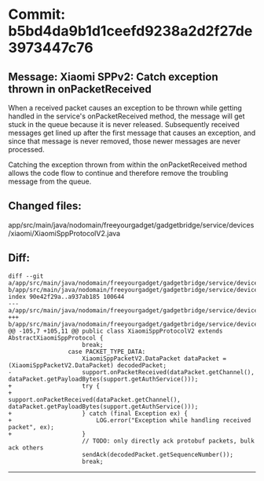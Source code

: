 # Commit: b5bd4da9b1d1ceefd9238a2d2f27de3973447c76
## Message: Xiaomi SPPv2: Catch exception thrown in onPacketReceived

When a received packet causes an exception to be thrown while
getting handled in the service's onPacketReceived method, the
message will get stuck in the queue because it is never released.
Subsequently received messages get lined up after the first message
that causes an exception, and since that message is never removed,
those newer messages are never processed.

Catching the exception thrown from within the onPacketReceived method
allows the code flow to continue and therefore remove the troubling
message from the queue.
## Changed files:
app/src/main/java/nodomain/freeyourgadget/gadgetbridge/service/devices/xiaomi/XiaomiSppProtocolV2.java

## Diff:
```
diff --git a/app/src/main/java/nodomain/freeyourgadget/gadgetbridge/service/devices/xiaomi/XiaomiSppProtocolV2.java b/app/src/main/java/nodomain/freeyourgadget/gadgetbridge/service/devices/xiaomi/XiaomiSppProtocolV2.java
index 90e42f29a..a937ab185 100644
--- a/app/src/main/java/nodomain/freeyourgadget/gadgetbridge/service/devices/xiaomi/XiaomiSppProtocolV2.java
+++ b/app/src/main/java/nodomain/freeyourgadget/gadgetbridge/service/devices/xiaomi/XiaomiSppProtocolV2.java
@@ -105,7 +105,11 @@ public class XiaomiSppProtocolV2 extends AbstractXiaomiSppProtocol {
                     break;
                 case PACKET_TYPE_DATA:
                     XiaomiSppPacketV2.DataPacket dataPacket = (XiaomiSppPacketV2.DataPacket) decodedPacket;
-                    support.onPacketReceived(dataPacket.getChannel(), dataPacket.getPayloadBytes(support.getAuthService()));
+                    try {
+                        support.onPacketReceived(dataPacket.getChannel(), dataPacket.getPayloadBytes(support.getAuthService()));
+                    } catch (final Exception ex) {
+                        LOG.error("Exception while handling received packet", ex);
+                    }
                     // TODO: only directly ack protobuf packets, bulk ack others
                     sendAck(decodedPacket.getSequenceNumber());
                     break;
```
-----------------------------------
